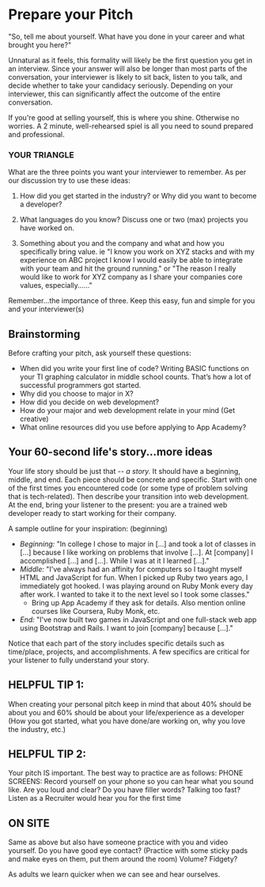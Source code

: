 # Prepare your Pitch

"So, tell me about yourself. What have you done in your career and what brought you here?"

Unnatural as it feels, this formality will likely be the first question you get in an interview.  Since your answer will also be longer than most parts of the conversation, your interviewer is likely to sit back, listen to you talk, and decide whether to take your candidacy seriously.  Depending on your interviewer, this can significantly affect the outcome of the entire conversation.  

If you're good at selling yourself, this is where you shine. Otherwise no worries. A 2 minute, well-rehearsed spiel is all you need to sound prepared and professional.

### YOUR TRIANGLE
What are the three points you want your interviewer to remember.  As per our discussion try to use these ideas:
1.  How did you get started in the industry? or Why did you want to become a developer?

2.  What languages do you know?  Discuss one or two (max) projects you have worked on.

3.  Something about you and the company and what and how you specifically bring value.  ie "I know you work on XYZ stacks and with my experience on ABC project I know I would easily be able to integrate with your team and hit the ground running." or "The reason I really would like to work for XYZ company as I share your companies core values, especially......"

Remember...the importance of three.  Keep this easy, fun and simple for you and your interviewer(s)

## Brainstorming

Before crafting your pitch, ask yourself these questions:

* When did you write your first line of code? Writing BASIC functions on your TI graphing calculator in middle school counts. That’s how a lot of successful programmers got started.
* Why did you choose to major in X?
* How did you decide on web development?
* How do your major and web development relate in your mind (Get creative)
* What online resources did you use before applying to App Academy?


## Your 60-second life's story...more ideas

Your life story should be just that -- *a story.*  It should have a beginning, middle, and end.  Each piece should be concrete and specific.  Start with one of the first times you encountered code (or some type of problem solving that is tech-related).  Then describe your transition into web development.  At the end, bring your listener to the present: you are a trained web developer ready to start working for their company.  

 A sample outline for your inspiration:
(beginning)
* *Beginning:* "In college I chose to major in [...] and took a lot of classes in [...] because I like working on problems that involve [...].  At [company] I accomplished [...] and [...]. While I was at it I learned [...]."
* *Middle:* "I've always had an affinity for computers so I taught myself HTML and JavaScript for fun.  When I picked up Ruby two years ago, I immediately got hooked.  I was playing around on Ruby Monk every day after work.  I wanted to take it to the next level so I took some classes."
    * Bring up App Academy if they ask for details. Also mention online courses like Coursera, Ruby Monk, etc.
* *End:* "I've now built two games in JavaScript and one full-stack web app using Bootstrap and Rails.  I want to join [company] because [...]."

Notice that each part of the story includes specific details such as time/place, projects, and accomplishments.  A few specifics are critical for your listener to fully understand your story.

## HELPFUL TIP 1:  
When creating your personal pitch keep in mind that about 40% should be about you and 60% should be about your life/experience as a developer (How you got started, what you have done/are working on, why you love the industry, etc.) 

## HELPFUL TIP 2:
Your pitch IS important.  The best way to practice are as follows:
PHONE SCREENS:  Record yourself on your phone so you can hear what you sound like.  Are you loud and clear?  Do you have filler words?  Talking too fast?  Listen as a Recruiter would hear you for the first time

## ON SITE ##
Same as above but also have someone practice with you and video yourself.  Do you have good eye contact?  (Practice with some sticky pads and make eyes on them, put them around the room) Volume?  Fidgety?

As adults we learn quicker when we can see and hear ourselves.
